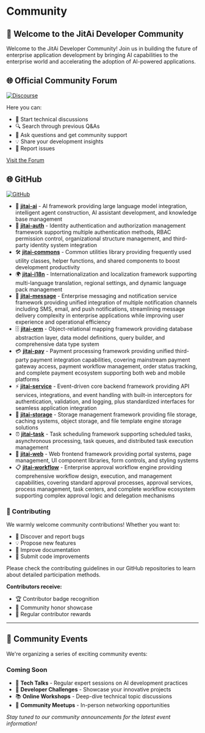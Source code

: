 # Community

## 🎉 Welcome to the JitAi Developer Community

Welcome to the JitAi Developer Community! Join us in building the future of enterprise application development by bringing AI capabilities to the enterprise world and accelerating the adoption of AI-powered applications.

## 🌐 Official Community Forum
[![Discourse](https://img.shields.io/badge/Discourse-Community%20Forum-orange?style=for-the-badge&logo=discourse)](https://forum.jit.pro/)

Here you can:
- 📝 Start technical discussions
- 🔍 Search through previous Q&As
- 🤔 Ask questions and get community support
- 💡 Share your development insights
- 🐛 Report issues

[Visit the Forum](https://forum.jit.pro/)

## 🌐 GitHub
[![GitHub](https://img.shields.io/badge/GitHub-jitai--team-blue?style=for-the-badge&logo=github)](https://github.com/jitai-team)

- 🤖 **[jitai-ai](https://github.com/jitai-team/jitai-ai)** - AI framework providing large language model integration, intelligent agent construction, AI assistant development, and knowledge base management
- 🔐 **[jitai-auth](https://github.com/jitai-team/jitai-auth)** - Identity authentication and authorization management framework supporting multiple authentication methods, RBAC permission control, organizational structure management, and third-party identity system integration
- 🛠️ **[jitai-commons](https://github.com/jitai-team/jitai-commons)** - Common utilities library providing frequently used utility classes, helper functions, and shared components to boost development productivity
- 🌍 **[jitai-i18n](https://github.com/jitai-team/jitai-i18n)** - Internationalization and localization framework supporting multi-language translation, regional settings, and dynamic language pack management
- 📨 **[jitai-message](https://github.com/jitai-team/jitai-message)** - Enterprise messaging and notification service framework providing unified integration of multiple notification channels including SMS, email, and push notifications, streamlining message delivery complexity in enterprise applications while improving user experience and operational efficiency
- 🗄️ **[jitai-orm](https://github.com/jitai-team/jitai-orm)** - Object-relational mapping framework providing database abstraction layer, data model definitions, query builder, and comprehensive data type system
- 💳 **[jitai-pay](https://github.com/jitai-team/jitai-pay)** - Payment processing framework providing unified third-party payment integration capabilities, covering mainstream payment gateway access, payment workflow management, order status tracking, and complete payment ecosystem supporting both web and mobile platforms
- ⚡ **[jitai-service](https://github.com/jitai-team/jitai-service)** - Event-driven core backend framework providing API services, integrations, and event handling with built-in interceptors for authentication, validation, and logging, plus standardized interfaces for seamless application integration
- 💾 **[jitai-storage](https://github.com/jitai-team/jitai-storage)** - Storage management framework providing file storage, caching systems, object storage, and file template engine storage solutions
- ⏰ **[jitai-task](https://github.com/jitai-team/jitai-task)** - Task scheduling framework supporting scheduled tasks, asynchronous processing, task queues, and distributed task execution management
- 🎨 **[jitai-web](https://github.com/jitai-team/jitai-web)** - Web frontend framework providing portal systems, page management, UI component libraries, form controls, and styling systems
- 📋 **[jitai-workflow](https://github.com/jitai-team/jitai-workflow)** - Enterprise approval workflow engine providing comprehensive workflow design, execution, and management capabilities, covering standard approval processes, approval services, process management, task centers, and complete workflow ecosystem supporting complex approval logic and delegation mechanisms

### 📖 Contributing

We warmly welcome community contributions! Whether you want to:
- 🐛 Discover and report bugs
- 💡 Propose new features
- 📝 Improve documentation
- 🔧 Submit code improvements

Please check the contributing guidelines in our GitHub repositories to learn about detailed participation methods.

**Contributors receive:**
- 🏆 Contributor badge recognition
- 📢 Community honor showcase
- 🎁 Regular contributor rewards

---

## 🎊 Community Events

We're organizing a series of exciting community events:

### Coming Soon
- 🎯 **Tech Talks** - Regular expert sessions on AI development practices
- 🏅 **Developer Challenges** - Showcase your innovative projects
- 📚 **Online Workshops** - Deep-dive technical topic discussions  
- 🎉 **Community Meetups** - In-person networking opportunities

*Stay tuned to our community announcements for the latest event information!*

